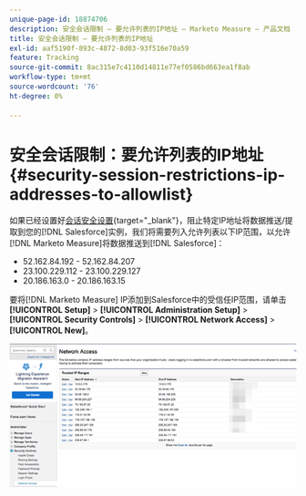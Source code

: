 ```yaml
---
unique-page-id: 18874706
description: 安全会话限制 — 要允许列表的IP地址 — Marketo Measure — 产品文档
title: 安全会话限制 — 要允许列表的IP地址
exl-id: aaf5190f-893c-4872-8d03-93f516e70a59
feature: Tracking
source-git-commit: 8ac315e7c4110d14811e77ef0586bd663ea1f8ab
workflow-type: tm+mt
source-wordcount: '76'
ht-degree: 0%

---
```


# 安全会话限制：要允许列表的IP地址 {#security-session-restrictions-ip-addresses-to-allowlist}

如果已经设置好[会话安全设置](https://help.salesforce.com/articleView?id=admin_sessions.htm&type=0){target="_blank"}，阻止特定IP地址将数据推送/提取到您的[!DNL Salesforce]实例，我们将需要列入允许列表以下IP范围，以允许[!DNL Marketo Measure]将数据推送到[!DNL Salesforce]：

* 52.162.84.192 - 52.162.84.207
* 23.100.229.112 - 23.100.229.127
* 20.186.163.0 - 20.186.163.15

要将[!DNL Marketo Measure] IP添加到Salesforce中的受信任IP范围，请单击&#x200B;**[!UICONTROL Setup]** > **[!UICONTROL Administration Setup]** > **[!UICONTROL Security Controls]** > **[!UICONTROL Network Access]** > **[!UICONTROL New]**。

![](assets/1.png)
